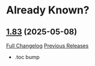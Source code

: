 # Already Known?

## [1.83](https://github.com/ahakola/AlreadyKnown/tree/1.83) (2025-05-08)
[Full Changelog](https://github.com/ahakola/AlreadyKnown/compare/1.82...1.83) [Previous Releases](https://github.com/ahakola/AlreadyKnown/releases)

- .toc bump  
